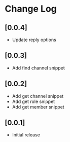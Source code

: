 # Change Log

## [0.0.4]
- Update reply options

## [0.0.3]
- Add find channel snippet

## [0.0.2]
- Add get channel snippet
- Add get role snippet
- Add get member snippet

## [0.0.1]

- Initial release
